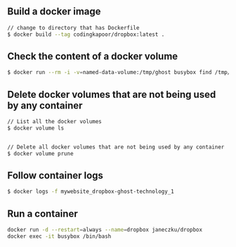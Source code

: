 ## Build a docker image

```sh
// change to directory that has Dockerfile
$ docker build --tag codingkapoor/dropbox:latest .
```

## Check the content of a docker volume

``` bash
$ docker run --rm -i -v=named-data-volume:/tmp/ghost busybox find /tmp/ghost
```

## Delete docker volumes that are not being used by any container

```sh
// List all the docker volumes
$ docker volume ls


// Delete all docker volumes that are not being used by any container
$ docker volume prune
```

## Follow container logs

```sh
$ docker logs -f mywebsite_dropbox-ghost-technology_1
```

## Run a container

```sh
docker run -d --restart=always --name=dropbox janeczku/dropbox
docker exec -it busybox /bin/bash
```
